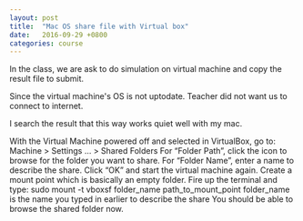 ```yaml
---
layout: post
title:  "Mac OS share file with Virtual box"
date:   2016-09-29 +0800
categories: course
---
```


In the class, we are ask to do simulation on virtual machine and copy the result file to submit.

Since the virtual machine's OS is not uptodate. Teacher did not want us to connect to internet.

I search the result that this way works quiet well with my mac.

With the Virtual Machine powered off and selected in VirtualBox, go to: Machine > Settings ... > Shared Folders
For “Folder Path”, click the icon to browse for the folder you want to share.
For “Folder Name”, enter a name to describe the share.
Click “OK” and start the virtual machine again.
Create a mount point which is basically an empty folder.
Fire up the terminal and type: sudo mount -t vboxsf folder_name path_to_mount_point folder_name is the name you typed in earlier to describe the share
You should be able to browse the shared folder now.